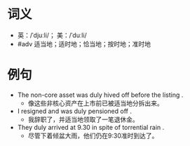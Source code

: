 # 词义
- 英：/ˈdjuːli/； 美：/ˈduːli/
- #adv 适当地；适时地；恰当地；按时地；准时地
# 例句
- The non-core asset was duly hived off before the listing .
	- 像这些非核心资产在上市前已被适当地分拆出来。
- I resigned and was duly pensioned off .
	- 我辞职了，并适当地领取了一笔退休金。
- They duly arrived at 9.30 in spite of torrential rain .
	- 尽管下着倾盆大雨，他们仍在9:30准时到达了。
